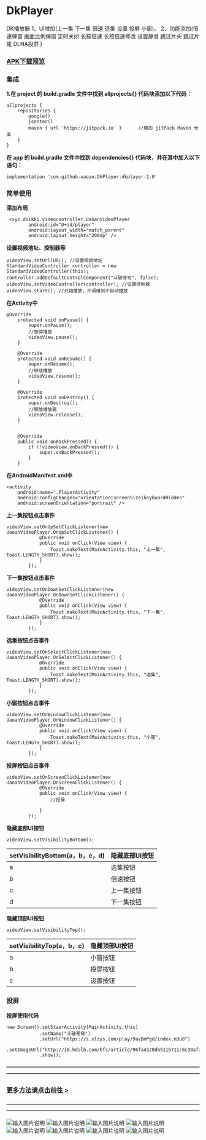 # DkPlayer
 DK播放器 1、UI增加(上一集 下一集 倍速 选集 设置 投屏 小窗)。 2、功能添加(倍速弹窗 画面比例弹窗 定时关闭 长按倍速 长按倍速修改 设置静音 跳过片头 跳过片尾 DLNA投屏 )

### [APK下载预览](https://github.com/uaoan/DkPlayer/raw/main/app/release/DK%E6%92%AD%E6%94%BE%E5%99%A8.apk)


### 集成
 **1.在 project 的 build.gradle 文件中找到 allprojects{} 代码块添加以下代码：** 

```
allprojects {
    repositories {
        google()
        jcenter()
        maven { url 'https://jitpack.io' }      //增加 jitPack Maven 仓库
    }
}
```
 **在 app 的 build.gradle 文件中找到 dependencies{} 代码块，并在其中加入以下语句：** 

```
implementation 'com.github.uaoan:DkPlayer:dkplayer-1.0'
```




###  **简单使用** 

 **添加布局** 

```
 <xyz.doikki.videocontroller.UaoanVideoPlayer
        android:id="@+id/player"
        android:layout_width="match_parent"
        android:layout_height="200dp" />
```

 **设置视频地址、控制器等** 

```
videoView.setUrl(URL); //设置视频地址
StandardVideoController controller = new StandardVideoController(this);
controller.addDefaultControlComponent("斗破苍穹", false);
videoView.setVideoController(controller); //设置控制器
videoView.start(); //开始播放，不调用则不自动播放
```

 **在Activity中** 


```
@Override
    protected void onPause() {
        super.onPause();
        //暂停播放
        videoView.pause();
    }

    @Override
    protected void onResume() {
        super.onResume();
        //继续播放
        videoView.resume();
    }

    @Override
    protected void onDestroy() {
        super.onDestroy();
        //释放播放器
        videoView.release();
    }


    @Override
    public void onBackPressed() {
        if (!videoView.onBackPressed()) {
            super.onBackPressed();
        }
    }
```

 **在AndroidManifest.xml中** 


```
<activity
    android:name=".PlayerActivity"
    android:configChanges="orientation|screenSize|keyboardHidden"
    android:screenOrientation="portrait" /> 
```

 **上一集按钮点击事件**


```
videoView.setOnUpSetClickListener(new UaoanVideoPlayer.OnUpSetClickListener() {
            @Override
            public void onClick(View view) {
                Toast.makeText(MainActivity.this, "上一集", Toast.LENGTH_SHORT).show();
            }
        });
```

 **下一集按钮点击事件**


```
videoView.setOnDownSetClickListener(new UaoanVideoPlayer.OnDownSetClickListener() {
            @Override
            public void onClick(View view) {
                Toast.makeText(MainActivity.this, "下一集", Toast.LENGTH_SHORT).show();
            }
        });
```

 **选集按钮点击事件**


```
videoView.setOnSelectClickListener(new UaoanVideoPlayer.OnSelectClickListener() {
            @Override
            public void onClick(View view) {
                Toast.makeText(MainActivity.this, "选集", Toast.LENGTH_SHORT).show();
            }
        });
```


 **小窗按钮点击事件**



```
videoView.setOnWindowClickListener(new UaoanVideoPlayer.OnWindowClickListener() {
            @Override
            public void onClick(View view) {
                Toast.makeText(MainActivity.this, "小窗", Toast.LENGTH_SHORT).show();
            }
        });
```


 **投屏按钮点击事件**


```
videoView.setOnScreenClickListener(new UaoanVideoPlayer.OnScreenClickListener() {
            @Override
            public void onClick(View view) {
                //投屏
              
            }
        });
```

 
 **隐藏底部UI按钮**


```
videoView.setVisibilityBottom();
```
| setVisibilityBottom(a，b，c，d) | 隐藏底部UI按钮 |
|------------------------------|----------|
| a                            | 选集按钮     |
| b                            | 倍速按钮     |
| c                            | 上一集按钮    |
| d                            | 下一集按钮    |


 **隐藏顶部UI按钮** 

```
videoView.setVisibilityTop();
```
| setVisibilityTop(a，b，c) | 隐藏顶部UI按钮 |
|-------------------------|----------|
| a                       | 小窗按钮     |
| b                       | 投屏按钮     |
| c                       | 设置按钮     |


### 投屏
 **投屏使用代码** 


```
new Screen().setStaerActivity(MainActivity.this)
            .setName("斗破苍穹") 
            .setUrl("https://s.xlzys.com/play/9avDmPgd/index.m3u8")
            .setImageUrl("http://i0.hdslb.com/bfs/article/96fa4320db5115711c8c30afaff936910595d336.png")
            .show();
```
 
 **————————————————————————————————————————————————————————————————————————** 


 ### [更多方法请点击前往 >](https://github.com/Doikki/DKVideoPlayer/wiki/API)


 **————————————————————————————————————————————————————————————————————————** 


![输入图片说明](%E5%BE%AE%E4%BF%A1%E5%9B%BE%E7%89%87_20240203165736.jpg)
![输入图片说明](%E5%BE%AE%E4%BF%A1%E5%9B%BE%E7%89%87_20240203165743.jpg)
![输入图片说明](%E5%BE%AE%E4%BF%A1%E5%9B%BE%E7%89%87_20240203165752.jpg)
![输入图片说明](%E5%BE%AE%E4%BF%A1%E5%9B%BE%E7%89%87_20240203165756.jpg)
![输入图片说明](%E5%BE%AE%E4%BF%A1%E5%9B%BE%E7%89%87_20240203165801.jpg)
![输入图片说明](%E5%BE%AE%E4%BF%A1%E5%9B%BE%E7%89%87_20240203165806.jpg)
![输入图片说明](%E5%BE%AE%E4%BF%A1%E5%9B%BE%E7%89%87_20240203165811.jpg)
![输入图片说明](%E5%BE%AE%E4%BF%A1%E5%9B%BE%E7%89%87_20240203165816.jpg)
